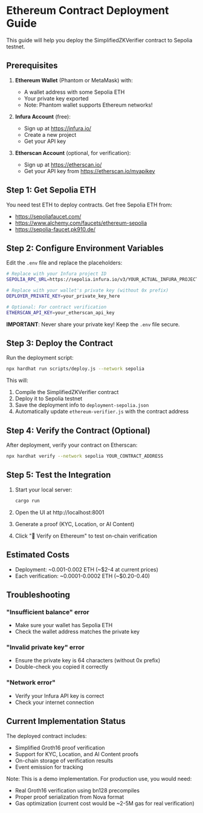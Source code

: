 # Ethereum Contract Deployment Guide

This guide will help you deploy the SimplifiedZKVerifier contract to Sepolia testnet.

## Prerequisites

1. **Ethereum Wallet** (Phantom or MetaMask) with:
   - A wallet address with some Sepolia ETH
   - Your private key exported
   - Note: Phantom wallet supports Ethereum networks!

2. **Infura Account** (free):
   - Sign up at https://infura.io/
   - Create a new project
   - Get your API key

3. **Etherscan Account** (optional, for verification):
   - Sign up at https://etherscan.io/
   - Get your API key from https://etherscan.io/myapikey

## Step 1: Get Sepolia ETH

You need test ETH to deploy contracts. Get free Sepolia ETH from:
- https://sepoliafaucet.com/
- https://www.alchemy.com/faucets/ethereum-sepolia
- https://sepolia-faucet.pk910.de/

## Step 2: Configure Environment Variables

Edit the `.env` file and replace the placeholders:

```bash
# Replace with your Infura project ID
SEPOLIA_RPC_URL=https://sepolia.infura.io/v3/YOUR_ACTUAL_INFURA_PROJECT_ID

# Replace with your wallet's private key (without 0x prefix)
DEPLOYER_PRIVATE_KEY=your_private_key_here

# Optional: For contract verification
ETHERSCAN_API_KEY=your_etherscan_api_key
```

**IMPORTANT**: Never share your private key! Keep the `.env` file secure.

## Step 3: Deploy the Contract

Run the deployment script:

```bash
npx hardhat run scripts/deploy.js --network sepolia
```

This will:
1. Compile the SimplifiedZKVerifier contract
2. Deploy it to Sepolia testnet
3. Save the deployment info to `deployment-sepolia.json`
4. Automatically update `ethereum-verifier.js` with the contract address

## Step 4: Verify the Contract (Optional)

After deployment, verify your contract on Etherscan:

```bash
npx hardhat verify --network sepolia YOUR_CONTRACT_ADDRESS
```

## Step 5: Test the Integration

1. Start your local server:
   ```bash
   cargo run
   ```

2. Open the UI at http://localhost:8001

3. Generate a proof (KYC, Location, or AI Content)

4. Click "🔗 Verify on Ethereum" to test on-chain verification

## Estimated Costs

- Deployment: ~0.001-0.002 ETH (~$2-4 at current prices)
- Each verification: ~0.0001-0.0002 ETH (~$0.20-0.40)

## Troubleshooting

### "Insufficient balance" error
- Make sure your wallet has Sepolia ETH
- Check the wallet address matches the private key

### "Invalid private key" error
- Ensure the private key is 64 characters (without 0x prefix)
- Double-check you copied it correctly

### "Network error" 
- Verify your Infura API key is correct
- Check your internet connection

## Current Implementation Status

The deployed contract includes:
- Simplified Groth16 proof verification
- Support for KYC, Location, and AI Content proofs
- On-chain storage of verification results
- Event emission for tracking

Note: This is a demo implementation. For production use, you would need:
- Real Groth16 verification using bn128 precompiles
- Proper proof serialization from Nova format
- Gas optimization (current cost would be ~2-5M gas for real verification)